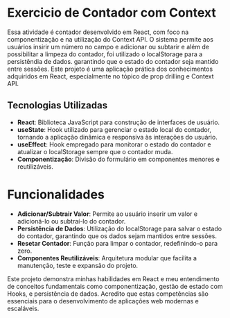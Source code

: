 # Exercicio de Contador com Context
Essa atividade é contador desenvolvido em React, com foco na componentização e na utilização do Context API. O sistema permite aos usuários insirir um número no campo e adicionar ou subtarir e além de possibilitar a limpeza do contador, foi utilizado o localStorage para a persistêndia de dados. garantindo que o estado do contador seja mantido entre sessões. Este projeto é uma aplicação prática dos conhecimentos adquiridos em React, especialmente no tópico de prop drilling e Context API.

## Tecnologias Utilizadas
* **React**: Biblioteca JavaScript para construção de interfaces de usuário.
* **useState**: Hook utilizado para gerenciar o estado local do contador, tornando a aplicação dinâmica e responsiva às interações do usuário.
* **useEffect**: Hook empregado para monitorar o estado do contador e atualizar o localStorage sempre que o contador muda.
* **Componentização**: Divisão do formulário em componentes menores e reutilizáveis.
  
# Funcionalidades
* **Adicionar/Subtrair Valor**: Permite ao usuário inserir um valor e adicioná-lo ou subtraí-lo do contador.
* **Persistência de Dados**: Utilização do localStorage para salvar o estado do contador, garantindo que os dados sejam mantidos entre sessões.
* **Resetar Contador**: Função para limpar o contador, redefinindo-o para zero.
* **Componentes Reutilizáveis**: Arquitetura modular que facilita a manutenção, teste e expansão do projeto.

Este projeto demonstra minhas habilidades em React e meu entendimento de conceitos fundamentais como componentização, gestão de estado com Hooks, e persistência de dados. Acredito que estas competências são essenciais para o desenvolvimento de aplicações web modernas e escaláveis.

